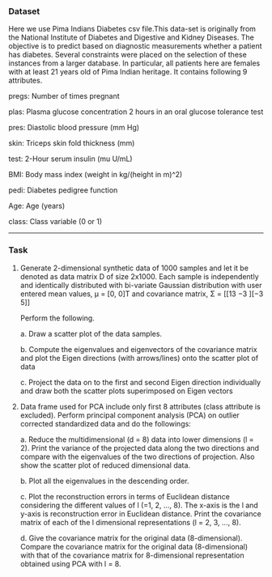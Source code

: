 ### Dataset

Here we use Pima Indians Diabetes csv file.This data-set is originally
from the National Institute of Diabetes and Digestive and Kidney Diseases. The objective is to
predict based on diagnostic measurements whether a patient has diabetes. Several constraints
were placed on the selection of these instances from a larger database. In particular, all patients
here are females with at least 21 years old of Pima Indian heritage. It contains following 9
attributes.

pregs: Number of times pregnant

plas: Plasma glucose concentration 2 hours in an oral glucose tolerance test

pres: Diastolic blood pressure (mm Hg)

skin: Triceps skin fold thickness (mm)

test: 2-Hour serum insulin (mu U/mL)

BMI: Body mass index (weight in kg/(height in m)^2)

pedi: Diabetes pedigree function

Age: Age (years)

class: Class variable (0 or 1)

---
### Task

1. Generate 2-dimensional synthetic data of 1000 samples and let it be denoted as data
matrix D of size 2x1000. Each sample is independently and identically distributed with
bi-variate Gaussian distribution with user entered mean values, μ = [0, 0]T
and covariance
matrix, Σ = [[13 −3 ][−3 5]]

     Perform the following.   

     a. Draw a scatter plot of the data samples.

     b. Compute the eigenvalues and eigenvectors of the covariance matrix and plot the
  Eigen directions (with arrows/lines) onto the scatter plot of data

     c. Project the data on to the first and second Eigen direction individually and draw
  both the scatter plots superimposed on Eigen vectors

2. Data frame used for PCA include only first 8 attributes (class attribute is excluded).
Perform principal component analysis (PCA) on outlier corrected standardized data and do the followings:

      a. Reduce the multidimensional (d = 8) data into lower dimensions (l = 2). Print the
      variance of the projected data along the two directions and compare with the
      eigenvalues of the two directions of projection. Also show the scatter plot of
      reduced dimensional data.

      b. Plot all the eigenvalues in the descending order.

      c. Plot the reconstruction errors in terms of Euclidean distance considering the
      different values of l (=1, 2, ..., 8). The x-axis is the l and y-axis is reconstruction
      error in Euclidean distance. Print the covariance matrix of each of the l dimensional representations (l = 2, 3, ..., 8).

      d. Give the covariance matrix for the original data (8-dimensional). Compare the
      covariance matrix for the original data (8-dimensional) with that of the covariance
      matrix for 8-dimensional representation obtained using PCA with l = 8.
